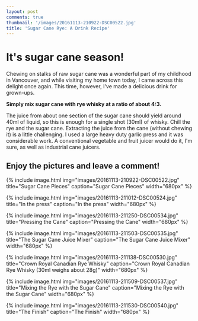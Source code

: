 ```yaml
---
layout: post
comments: true
thumbnail: '/images/20161113-210922-DSC00522.jpg'
title: 'Sugar Cane Rye: A Drink Recipe'
---
```


# It's sugar cane season! #

Chewing on stalks of raw sugar cane was a wonderful part of my childhood in
Vancouver, and while visiting my home town today, I came across this delight
once again. This time, however, I've made a delicious drink for grown-ups.

**Simply mix sugar cane with rye whisky at a ratio of about 4:3.**

 The juice from about one section of the sugar cane should yield around 40ml of
liquid, so this is enough for a single shot (30ml) of whisky. Chill the rye and
the sugar cane. Extracting the juice from the cane (without chewing it) is a
little challenging. I used a large heavy duty garlic press and it was
considerable work. A conventional vegetable and fruit juicer would do it, I'm
sure, as well as industrial cane juicers.

## Enjoy the pictures and leave a comment! ##

{% include image.html 
img="images/20161113-210922-DSC00522.jpg"
title="Sugar Cane Pieces"
caption="Sugar Cane Pieces" 
width="680px"
%}
    
{% include image.html 
img="images/20161113-211012-DSC00524.jpg"
title="In the press"
caption="In the press" 
width="680px"
%}
    
{% include image.html 
img="images/20161113-211250-DSC00534.jpg"
title="Pressing the Cane"
caption="Pressing the Cane" 
width="680px"
%}
    
{% include image.html 
img="images/20161113-211503-DSC00535.jpg"
title="The Sugar Cane Juice Mixer"
caption="The Sugar Cane Juice Mixer" 
width="680px"
%}
    
{% include image.html 
img="images/20161113-211138-DSC00530.jpg"
title="Crown Royal Canadian Rye Whisky"
caption="Crown Royal Canadian Rye Whisky (30ml weighs about 28g)" 
width="680px"
%}
    
{% include image.html 
img="images/20161113-211509-DSC00537.jpg"
title="Mixing the Rye with the Sugar Cane"
caption="Mixing the Rye with the Sugar Cane" 
width="680px"
%}
    
{% include image.html 
img="images/20161113-211530-DSC00540.jpg"
title="The Finish"
caption="The Finish" 
width="680px"
%}
    


